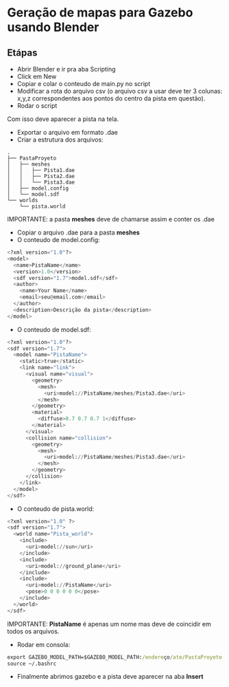 # Geração de mapas para Gazebo usando Blender

## Etápas

* Abrir Blender e ir pra aba Scripting
* Click em New
* Copiar e colar o conteudo de main.py no script
* Modificar a rota do arquivo csv (o arquivo csv a usar deve ter 3 colunas: x,y,z correspondentes aos pontos do centro da pista em questão).
* Rodar o script

Com isso deve aparecer a pista na tela.

* Exportar o arquivo em formato .dae
* Criar a estrutura dos arquivos: 
```UML
.
├── PastaProyeto
│   ├── meshes
│   │   ├── Pista1.dae
│   │   ├── Pista2.dae
│   │   └── Pista3.dae
│   ├── model.config
│   └── model.sdf
└── worlds
    └── pista.world

```
IMPORTANTE: a pasta **meshes** deve de chamarse assim e conter os .dae

* Copiar o arquivo .dae para a pasta **meshes**
* O conteudo de model.config:
```python
<?xml version="1.0"?>
<model>
  <name>PistaName</name>
  <version>1.0</version>
  <sdf version="1.7">model.sdf</sdf>
  <author>
    <name>Your Name</name>
    <email>seu@email.com</email>
  </author>
  <description>Descrição da pista</description>
</model>
```
* O conteudo de model.sdf:
```python
<?xml version="1.0"?>
<sdf version="1.7">
  <model name="PistaName">
    <static>true</static>
    <link name="link">
      <visual name="visual">
        <geometry>
          <mesh>
            <uri>model://PistaName/meshes/Pista3.dae</uri>
          </mesh>
        </geometry>
        <material>
          <diffuse>0.7 0.7 0.7 1</diffuse>
        </material>
      </visual>
      <collision name="collision">
        <geometry>
          <mesh>
            <uri>model://PistaName/meshes/Pista3.dae</uri>
          </mesh>
        </geometry>
      </collision>
    </link>
  </model>
</sdf>
```
* O conteudo de pista.world:
```python
<?xml version="1.0" ?>
<sdf version="1.7">
  <world name="Pista_world">
    <include>
      <uri>model://sun</uri>
    </include>
    <include>
      <uri>model://ground_plane</uri>
    </include>
    <include>
      <uri>model://PistaName</uri>
      <pose>0 0 0 0 0 0</pose>
    </include>
  </world>
</sdf>
```
IMPORTANTE: **PistaName** é apenas um nome mas deve de coincidir em todos os arquivos.

* Rodar em consola:

```cmd
export GAZEBO_MODEL_PATH=$GAZEBO_MODEL_PATH:/endereço/ate/PastaProyeto
source ~/.bashrc
```
* Finalmente abrimos gazebo e a pista deve aparecer na aba **Insert**